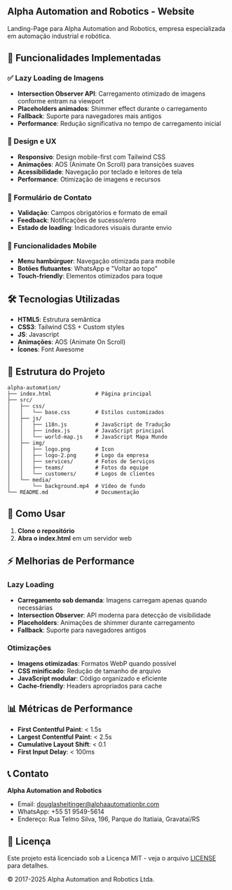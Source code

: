 ## Alpha Automation and Robotics - Website

Landing-Page para Alpha Automation and Robotics, empresa especializada em automação industrial e robótica.

## 🚀 Funcionalidades Implementadas

### ✅ Lazy Loading de Imagens

*   **Intersection Observer API**: Carregamento otimizado de imagens conforme entram na viewport
*   **Placeholders animados**: Shimmer effect durante o carregamento
*   **Fallback**: Suporte para navegadores mais antigos
*   **Performance**: Redução significativa no tempo de carregamento inicial

### 🎨 Design e UX

*   **Responsivo**: Design mobile-first com Tailwind CSS
*   **Animações**: AOS (Animate On Scroll) para transições suaves
*   **Acessibilidade**: Navegação por teclado e leitores de tela
*   **Performance**: Otimização de imagens e recursos

### 📧 Formulário de Contato

*   **Validação**: Campos obrigatórios e formato de email
*   **Feedback**: Notificações de sucesso/erro
*   **Estado de loading**: Indicadores visuais durante envio

### 📱 Funcionalidades Mobile

*   **Menu hambúrguer**: Navegação otimizada para mobile
*   **Botões flutuantes**: WhatsApp e "Voltar ao topo"
*   **Touch-friendly**: Elementos otimizados para toque

## 🛠️ Tecnologias Utilizadas

*   **HTML5**: Estrutura semântica
*   **CSS3**: Tailwind CSS + Custom styles
*   **JS**: Javascript
*   **Animações**: AOS (Animate On Scroll)
*   **Ícones**: Font Awesome

## 📁 Estrutura do Projeto

```plaintext
alpha-automation/
├── index.html              # Página principal
├── src/
│   ├── css/
│   │   └── base.css        # Estilos customizados
│   ├── js/
│   │   ├── i18n.js         # JavaScript de Tradução
│   │   ├── index.js        # JavaScript principal
│   │   └── world-map.js    # JavaScript Mapa Mundo
│   ├── img/
│   │   ├── logo.png        # Icon
│   │   ├── logo-2.png      # Logo da empresa
│   │   ├── services/       # Fotos de Serviços
│   │   ├── teams/          # Fotos da equipe
│   │   └── customers/      # Logos de clientes
│   └── media/
│       └── background.mp4  # Vídeo de fundo
└── README.md               # Documentação
```

## 🚀 Como Usar

1.  **Clone o repositório**
2.  **Abra o index.html** em um servidor web

## ⚡ Melhorias de Performance

### Lazy Loading

*   **Carregamento sob demanda**: Imagens carregam apenas quando necessárias
*   **Intersection Observer**: API moderna para detecção de visibilidade
*   **Placeholders**: Animações de shimmer durante carregamento
*   **Fallback**: Suporte para navegadores antigos

### Otimizações

*   **Imagens otimizadas**: Formatos WebP quando possível
*   **CSS minificado**: Redução de tamanho de arquivo
*   **JavaScript modular**: Código organizado e eficiente
*   **Cache-friendly**: Headers apropriados para cache

## 📊 Métricas de Performance

*   **First Contentful Paint**: \< 1.5s
*   **Largest Contentful Paint**: \< 2.5s
*   **Cumulative Layout Shift**: \< 0.1
*   **First Input Delay**: \< 100ms

## 📞 Contato

**Alpha Automation and Robotics**

*   Email: douglasheitinger@alphaautomationbr.com
*   WhatsApp: +55 51 9549-5614
*   Endereço: Rua Telmo Silva, 196, Parque do Itatiaia, Gravataí/RS

## 📄 Licença

Este projeto está licenciado sob a Licença MIT - veja o arquivo [LICENSE](./LICENSE) para detalhes.

© 2017-2025 Alpha Automation and Robotics Ltda.